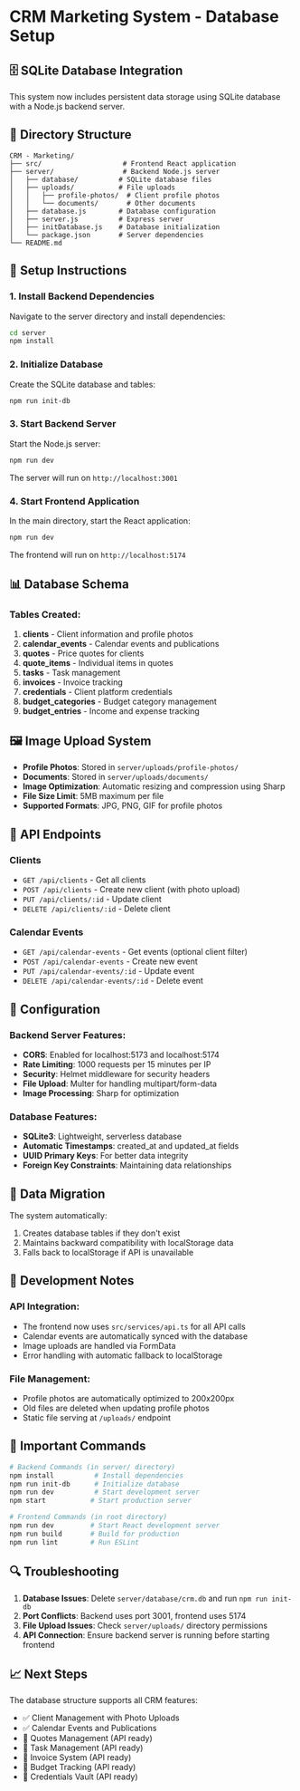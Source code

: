 # CRM Marketing System - Database Setup

## 🗄️ SQLite Database Integration

This system now includes persistent data storage using SQLite database with a Node.js backend server.

## 📁 Directory Structure

```
CRM - Marketing/
├── src/                    # Frontend React application
├── server/                 # Backend Node.js server
│   ├── database/          # SQLite database files
│   ├── uploads/           # File uploads
│   │   ├── profile-photos/  # Client profile photos
│   │   └── documents/       # Other documents
│   ├── database.js        # Database configuration
│   ├── server.js          # Express server
│   ├── initDatabase.js    # Database initialization
│   └── package.json       # Server dependencies
└── README.md
```

## 🚀 Setup Instructions

### 1. Install Backend Dependencies

Navigate to the server directory and install dependencies:

```bash
cd server
npm install
```

### 2. Initialize Database

Create the SQLite database and tables:

```bash
npm run init-db
```

### 3. Start Backend Server

Start the Node.js server:

```bash
npm run dev
```

The server will run on `http://localhost:3001`

### 4. Start Frontend Application

In the main directory, start the React application:

```bash
npm run dev
```

The frontend will run on `http://localhost:5174`

## 📊 Database Schema

### Tables Created:

1. **clients** - Client information and profile photos
2. **calendar_events** - Calendar events and publications
3. **quotes** - Price quotes for clients
4. **quote_items** - Individual items in quotes
5. **tasks** - Task management
6. **invoices** - Invoice tracking
7. **credentials** - Client platform credentials
8. **budget_categories** - Budget category management
9. **budget_entries** - Income and expense tracking

## 🖼️ Image Upload System

- **Profile Photos**: Stored in `server/uploads/profile-photos/`
- **Documents**: Stored in `server/uploads/documents/`
- **Image Optimization**: Automatic resizing and compression using Sharp
- **File Size Limit**: 5MB maximum per file
- **Supported Formats**: JPG, PNG, GIF for profile photos

## 🔌 API Endpoints

### Clients
- `GET /api/clients` - Get all clients
- `POST /api/clients` - Create new client (with photo upload)
- `PUT /api/clients/:id` - Update client
- `DELETE /api/clients/:id` - Delete client

### Calendar Events
- `GET /api/calendar-events` - Get events (optional client filter)
- `POST /api/calendar-events` - Create new event
- `PUT /api/calendar-events/:id` - Update event
- `DELETE /api/calendar-events/:id` - Delete event

## 🔧 Configuration

### Backend Server Features:
- **CORS**: Enabled for localhost:5173 and localhost:5174
- **Rate Limiting**: 1000 requests per 15 minutes per IP
- **Security**: Helmet middleware for security headers
- **File Upload**: Multer for handling multipart/form-data
- **Image Processing**: Sharp for optimization

### Database Features:
- **SQLite3**: Lightweight, serverless database
- **Automatic Timestamps**: created_at and updated_at fields
- **UUID Primary Keys**: For better data integrity
- **Foreign Key Constraints**: Maintaining data relationships

## 🔄 Data Migration

The system automatically:
1. Creates database tables if they don't exist
2. Maintains backward compatibility with localStorage data
3. Falls back to localStorage if API is unavailable

## 📝 Development Notes

### API Integration:
- The frontend now uses `src/services/api.ts` for all API calls
- Calendar events are automatically synced with the database
- Image uploads are handled via FormData
- Error handling with automatic fallback to localStorage

### File Management:
- Profile photos are automatically optimized to 200x200px
- Old files are deleted when updating profile photos
- Static file serving at `/uploads/` endpoint

## 🚨 Important Commands

```bash
# Backend Commands (in server/ directory)
npm install          # Install dependencies
npm run init-db      # Initialize database
npm run dev          # Start development server
npm start           # Start production server

# Frontend Commands (in root directory)
npm run dev         # Start React development server
npm run build       # Build for production
npm run lint        # Run ESLint
```

## 🔍 Troubleshooting

1. **Database Issues**: Delete `server/database/crm.db` and run `npm run init-db`
2. **Port Conflicts**: Backend uses port 3001, frontend uses 5174
3. **File Upload Issues**: Check `server/uploads/` directory permissions
4. **API Connection**: Ensure backend server is running before starting frontend

## 📈 Next Steps

The database structure supports all CRM features:
- ✅ Client Management with Photo Uploads
- ✅ Calendar Events and Publications
- 🔄 Quotes Management (API ready)
- 🔄 Task Management (API ready)
- 🔄 Invoice System (API ready)
- 🔄 Budget Tracking (API ready)
- 🔄 Credentials Vault (API ready)